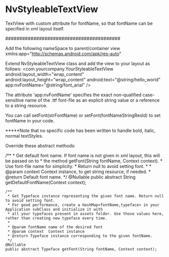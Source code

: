 # NvStyleableTextView
TextView with custom attribute for fontName, so that fontName can be specified in xml layout itself.

#########################################

Add the following nameSpace to parent/container view
xmlns:app="http://schemas.android.com/apk/res-auto"

Extend NvStyleableTextView class and add the view to your layout as follows:
  <com.yourcompany.YourStyleableTextView
  android:layout_width="wrap_content"
  android:layout_height="wrap_content"
  android:text="@string/hello_world"
  app:nvFontName="@string/font_arial" />

The attribute 'app:nvFontName' specifies the exact non-qualified case-sensitive name
of the .ttf font-file as an explicit string value or a reference to a string resource.

You can call setFont(strFontName) or setFont(fontNameStringResId) to set fontName in your code.

*****Note that no specific code has been written to handle bold, italic, normal textStyles.

Override these abstract methods:

/**
     * Get default font name. If font name is not given in xml layout, this will be passed on to
     * the method getFont(String fontName, Context context).
     * Use font-file name for simplicity.
     * Return null to avoid setting font.
     *
     * @param context Context instance, to get string resource, if needed.
     * @return Default font name.
     */
    @Nullable
    public abstract String getDefaultFontName(Context context);

    /**
     * Get Typeface instance representing the given font name. Return null to avoid setting font.
     * For good performance, create a HashMap<fontName,typeface> in your Application subClass and initialize it with
     * all your typefaces present in assets folder. Use those values here, rather than creating new typeface every time.
     *
     * @param fontName name of the desired font
     * @param context  Context instance
     * @return Typeface instance corresponding to the given fontName.
     */
    @Nullable
    public abstract Typeface getFont(String fontName, Context context);
